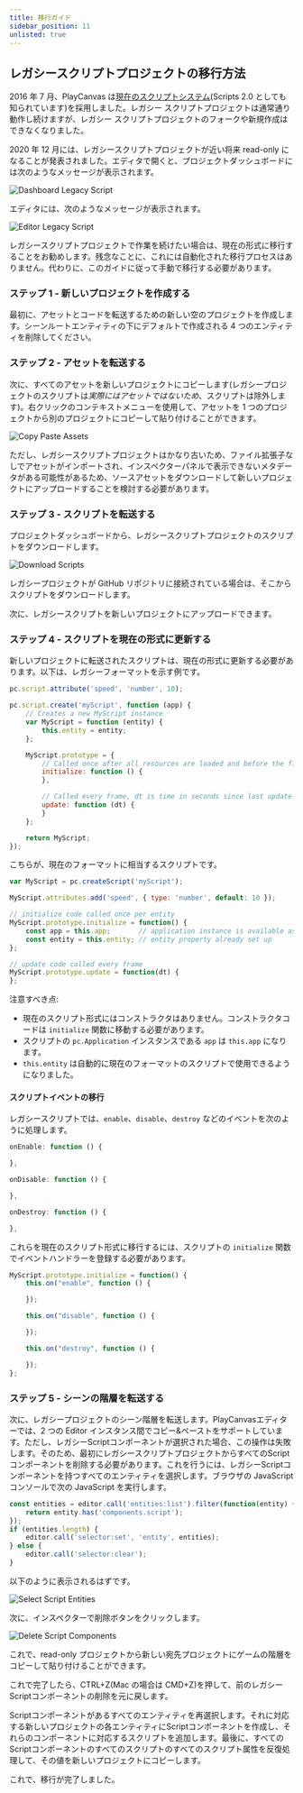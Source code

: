 ```yaml
---
title: 移行ガイド
sidebar_position: 11
unlisted: true
---
```


## レガシースクリプトプロジェクトの移行方法

2016 年 7 月、PlayCanvas は[現在のスクリプトシステム][1](Scripts 2.0 としても知られています)を採用しました。レガシー スクリプトプロジェクトは通常通り動作し続けますが、レガシー スクリプトプロジェクトのフォークや新規作成はできなくなりました。

2020 年 12 月には、レガシースクリプトプロジェクトが近い将来 read-only になることが発表されました。エディタで開くと、プロジェクトダッシュボードには次のようなメッセージが表示されます。

![Dashboard Legacy Script](/img/user-manual/scripting/migration-guide/dashboard-warning.png)

エディタには、次のようなメッセージが表示されます。

![Editor Legacy Script](/img/user-manual/scripting/migration-guide/editor-warning.png)

レガシースクリプトプロジェクトで作業を続けたい場合は、現在の形式に移行することをお勧めします。残念なことに、これには自動化された移行プロセスはありません。代わりに、このガイドに従って手動で移行する必要があります。

### ステップ 1 - 新しいプロジェクトを作成する

最初に、アセットとコードを転送するための新しい空のプロジェクトを作成します。シーンルートエンティティの下にデフォルトで作成される 4 つのエンティティを削除してください。

### ステップ 2 - アセットを転送する

次に、すべてのアセットを新しいプロジェクトにコピーします(レガシープロジェクトのスクリプトは*実際にはアセットではないため*、スクリプトは除外します)。右クリックのコンテキストメニューを使用して、アセットを 1 つのプロジェクトから別のプロジェクトにコピーして貼り付けることができます。

![Copy Paste Assets](/img/user-manual/scripting/migration-guide/copy-assets.png)

ただし、レガシースクリプトプロジェクトはかなり古いため、ファイル拡張子なしでアセットがインポートされ、インスペクターパネルで表示できないメタデータがある可能性があるため、ソースアセットをダウンロードして新しいプロジェクトにアップロードすることを検討する必要があります。

### ステップ 3 - スクリプトを転送する

プロジェクトダッシュボードから、レガシースクリプトプロジェクトのスクリプトをダウンロードします。

![Download Scripts](/img/user-manual/scripting/migration-guide/download-scripts.png)

レガシープロジェクトが GitHub リポジトリに接続されている場合は、そこからスクリプトをダウンロードします。

次に、レガシースクリプトを新しいプロジェクトにアップロードできます。

### ステップ 4 - スクリプトを現在の形式に更新する

新しいプロジェクトに転送されたスクリプトは、現在の形式に更新する必要があります。以下は、レガシーフォーマットを示す例です。

```javascript
pc.script.attribute('speed', 'number', 10);

pc.script.create('myScript', function (app) {
    // Creates a new MyScript instance
    var MyScript = function (entity) {
        this.entity = entity;
    };

    MyScript.prototype = {
        // Called once after all resources are loaded and before the first update
        initialize: function () {
        },

        // Called every frame, dt is time in seconds since last update
        update: function (dt) {
        }
    };

    return MyScript;
});
```

こちらが、現在のフォーマットに相当するスクリプトです。

```javascript
var MyScript = pc.createScript('myScript');

MyScript.attributes.add('speed', { type: 'number', default: 10 });

// initialize code called once per entity
MyScript.prototype.initialize = function() {
    const app = this.app;       // application instance is available as this.app
    const entity = this.entity; // entity property already set up
};

// update code called every frame
MyScript.prototype.update = function(dt) {
};
```

注意すべき点:

* 現在のスクリプト形式にはコンストラクタはありません。コンストラクタコードは `initialize` 関数に移動する必要があります。
* スクリプトの `pc.Application` インスタンスである `app` は `this.app` になります。
* `this.entity` は自動的に現在のフォーマットのスクリプトで使用できるようになりました。

#### スクリプトイベントの移行

レガシースクリプトでは、`enable`、`disable`、`destroy` などのイベントを次のように処理します。

```javascript
onEnable: function () {

},

onDisable: function () {

},

onDestroy: function () {

},
```

これらを現在のスクリプト形式に移行するには、スクリプトの `initialize` 関数でイベントハンドラーを登録する必要があります。

```javascript
MyScript.prototype.initialize = function() {
    this.on("enable", function () {

    });

    this.on("disable", function () {

    });

    this.on("destroy", function () {

    });
};
```

### ステップ 5 - シーンの階層を転送する

次に、レガシープロジェクトのシーン階層を転送します。PlayCanvasエディターでは、2 つの Editor インスタンス間でコピー&ペーストをサポートしています。ただし、レガシーScriptコンポーネントが選択された場合、この操作は失敗します。そのため、最初にレガシースクリプトプロジェクトからすべてのScriptコンポーネントを削除する必要があります。これを行うには、レガシーScriptコンポーネントを持つすべてのエンティティを選択します。ブラウザの JavaScript コンソールで次の JavaScript を実行します。

```javascript
const entities = editor.call('entities:list').filter(function(entity) {
    return entity.has('components.script');
});
if (entities.length) {
    editor.call('selector:set', 'entity', entities);
} else {
    editor.call('selector:clear');
}
```

以下のように表示されるはずです。

![Select Script Entities](/img/user-manual/scripting/migration-guide/select-script-entities.png)

次に、インスペクターで削除ボタンをクリックします。

![Delete Script Components](/img/user-manual/scripting/migration-guide/delete-script-components.png)

これで、read-only プロジェクトから新しい宛先プロジェクトにゲームの階層をコピーして貼り付けることができます。

これで完了したら、CTRL+Z(Mac の場合は CMD+Z)を押して、前のレガシーScriptコンポーネントの削除を元に戻します。

Scriptコンポーネントがあるすべてのエンティティを再選択します。それに対応する新しいプロジェクトの各エンティティにScriptコンポーネントを作成し、それらのコンポーネントに対応するスクリプトを追加します。最後に、すべてのScriptコンポーネントのすべてのスクリプトのすべてのスクリプト属性を反復処理して、その値を新しいプロジェクトにコピーします。

これで、移行が完了しました。

[1]: https://blog.playcanvas.com/playcanvas-scripts-2-0/
